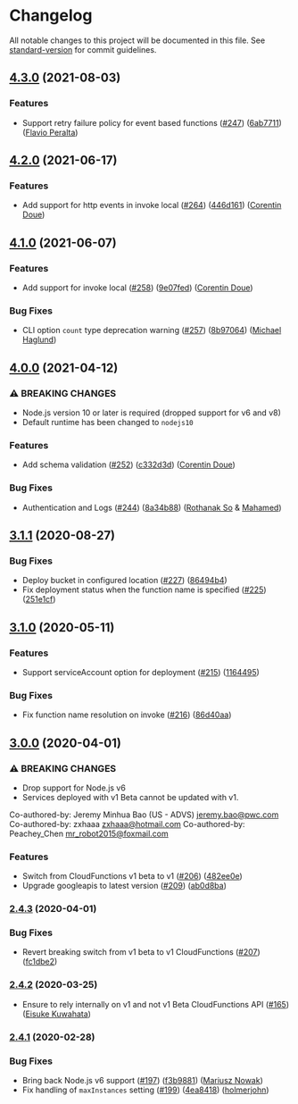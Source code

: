 # Changelog

All notable changes to this project will be documented in this file. See [standard-version](https://github.com/conventional-changelog/standard-version) for commit guidelines.

## [4.3.0](https://github.com/serverless/serverless-google-cloudfunctions/compare/v4.2.0...v4.3.0) (2021-08-03)

### Features

- Support retry failure policy for event based functions ([#247](https://github.com/serverless/serverless-google-cloudfunctions/issues/247)) ([6ab7711](https://github.com/serverless/serverless-google-cloudfunctions/commit/6ab77112266646bd2b771a91cd9bf30487ab1abd)) ([Flavio Peralta](https://github.com/flaviomp))

## [4.2.0](https://github.com/serverless/serverless-google-cloudfunctions/compare/v4.1.0...v4.2.0) (2021-06-17)

### Features

- Add support for http events in invoke local ([#264](https://github.com/serverless/serverless-google-cloudfunctions/issues/264)) ([446d161](https://github.com/serverless/serverless-google-cloudfunctions/commit/446d161a3ddff8e3eaed41af0f9e415726cd23dd)) ([Corentin Doue](https://github.com/CorentinDoue))

## [4.1.0](https://github.com/serverless/serverless-google-cloudfunctions/compare/v4.0.0...v4.1.0) (2021-06-07)

### Features

- Add support for invoke local ([#258](https://github.com/serverless/serverless-google-cloudfunctions/issues/258)) ([9e07fed](https://github.com/serverless/serverless-google-cloudfunctions/commit/9e07fedf8049836a45b038ddd2b972526c8aee6a)) ([Corentin Doue](https://github.com/CorentinDoue))

### Bug Fixes

- CLI option `count` type deprecation warning ([#257](https://github.com/serverless/serverless-google-cloudfunctions/issues/257)) ([8b97064](https://github.com/serverless/serverless-google-cloudfunctions/commit/8b970648f08ee39c1e8d60a373c2c1798c8cde3f)) ([Michael Haglund](https://github.com/hagmic))

## [4.0.0](https://github.com/serverless/serverless-google-cloudfunctions/compare/v3.1.1...v4.0.0) (2021-04-12)

### ⚠ BREAKING CHANGES

- Node.js version 10 or later is required (dropped support for v6 and v8)
- Default runtime has been changed to `nodejs10`

### Features

- Add schema validation ([#252](https://github.com/serverless/serverless-google-cloudfunctions/issues/252)) ([c332d3d](https://github.com/serverless/serverless-google-cloudfunctions/commit/c332d3d909b6984395cee003f4a139d5aa9e0729)) ([Corentin Doue](https://github.com/CorentinDoue))

### Bug Fixes

- Authentication and Logs ([#244](https://github.com/serverless/serverless-google-cloudfunctions/issues/244)) ([8a34b88](https://github.com/serverless/serverless-google-cloudfunctions/commit/8a34b88250e4cacda46f34024ba482b2051deac9)) ([Rothanak So](https://github.com/rothso) & [Mahamed](https://github.com/upodroid))

## [3.1.1](https://github.com/serverless/serverless-google-cloudfunctions/compare/v3.1.0...v3.1.1) (2020-08-27)

### Bug Fixes

- Deploy bucket in configured location ([#227](https://github.com/serverless/serverless-google-cloudfunctions/issues/227)) ([86494b4](https://github.com/serverless/serverless-google-cloudfunctions/commit/86494b4ef88ac54ccb0d29014a2bb3806c055ea9))
- Fix deployment status when the function name is specified ([#225](https://github.com/serverless/serverless-google-cloudfunctions/issues/225)) ([251e1cf](https://github.com/serverless/serverless-google-cloudfunctions/commit/251e1cf61c04a0d28509eea08b603a91f6d73440))

## [3.1.0](https://github.com/serverless/serverless-google-cloudfunctions/compare/v3.0.0...v3.1.0) (2020-05-11)

### Features

- Support serviceAccount option for deployment ([#215](https://github.com/serverless/serverless-google-cloudfunctions/issues/215)) ([1164495](https://github.com/serverless/serverless-google-cloudfunctions/commit/11644956771bc64dc0259b6316502f104fadf1ea))

### Bug Fixes

- Fix function name resolution on invoke ([#216](https://github.com/serverless/serverless-google-cloudfunctions/issues/216)) ([86d40aa](https://github.com/serverless/serverless-google-cloudfunctions/commit/86d40aa3ab07e512eb7e6a92424db399335a8201))

## [3.0.0](https://github.com/serverless/serverless-google-cloudfunctions/compare/v2.4.3...v3.0.0) (2020-04-01)

### ⚠ BREAKING CHANGES

- Drop support for Node.js v6
- Services deployed with v1 Beta cannot be updated with v1.

Co-authored-by: Jeremy Minhua Bao (US - ADVS) <jeremy.bao@pwc.com>
Co-authored-by: zxhaaa <zxhaaa@hotmail.com>
Co-authored-by: Peachey_Chen <mr_robot2015@foxmail.com>

### Features

- Switch from CloudFunctions v1 beta to v1 ([#206](https://github.com/serverless/serverless-google-cloudfunctions/issues/206)) ([482ee0e](https://github.com/serverless/serverless-google-cloudfunctions/commit/482ee0e63a1f72dec8cce6c80dfe66ab406671ae))
- Upgrade googleapis to latest version ([#209](https://github.com/serverless/serverless-google-cloudfunctions/issues/209)) ([ab0d8ba](https://github.com/serverless/serverless-google-cloudfunctions/commit/ab0d8ba802d5999c9848232e836651c577a9f0cd))

### [2.4.3](https://github.com/serverless/serverless-google-cloudfunctions/compare/v2.4.2...v2.4.3) (2020-04-01)

### Bug Fixes

- Revert breaking switch from v1 beta to v1 CloudFunctions ([#207](https://github.com/serverless/serverless-google-cloudfunctions/issues/207)) ([fc1dbe2](https://github.com/serverless/serverless-google-cloudfunctions/commit/fc1dbe28be4b1dab0abe4216993c63c543e547eb))

### [2.4.2](https://github.com/serverless/serverless-google-cloudfunctions/compare/v2.4.1...v2.4.2) (2020-03-25)

- Ensure to rely internally on v1 and not v1 Beta CloudFunctions API ([#165](https://github.com/serverless/serverless-google-cloudfunctions/issues/165)) ([Eisuke Kuwahata](https://github.com/mather))

### [2.4.1](https://github.com/serverless/serverless-google-cloudfunctions/compare/v2.4.0...v2.4.1) (2020-02-28)

### Bug Fixes

- Bring back Node.js v6 support ([#197](https://github.com/serverless/serverless-google-cloudfunctions/issues/197)) ([f3b9881](https://github.com/serverless/serverless-google-cloudfunctions/commit/f3b9881086ff39416861c7b0549a4ded14fe7268)) ([Mariusz Nowak](https://github.com/medikoo))
- Fix handling of `maxInstances` setting ([#199](https://github.com/serverless/serverless-google-cloudfunctions/issues/199)) ([4ea8418](https://github.com/serverless/serverless-google-cloudfunctions/commit/4ea841879edf8605fe5b38668f6d1fb875347aae)) ([holmerjohn](https://github.com/holmerjohn))
